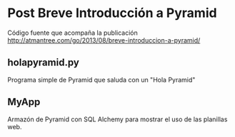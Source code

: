 Post Breve Introducción a Pyramid
=================================

Código fuente que acompaña la publicación http://atmantree.com/go/2013/08/breve-introduccion-a-pyramid/

holapyramid.py
--------------

Programa simple de Pyramid que saluda con un "Hola Pyramid"

MyApp
-----

Armazón de Pyramid con SQL Alchemy para mostrar el uso de las planillas web.